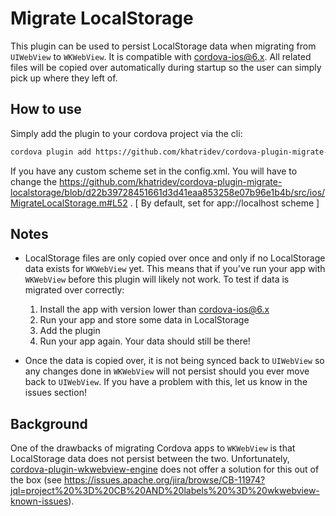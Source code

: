 # Migrate LocalStorage

This plugin can be used to persist LocalStorage data when migrating from `UIWebView` to `WKWebView`. It is compatible with cordova-ios@6.x. All related
files will be copied over automatically during startup so the user can simply pick up where they
left of.

## How to use

Simply add the plugin to your cordova project via the cli:
```sh
cordova plugin add https://github.com/khatridev/cordova-plugin-migrate-localstorage
```

If you have any custom scheme set in the config.xml. You will have to change the https://github.com/khatridev/cordova-plugin-migrate-localstorage/blob/d22b39728451661d3d41eaa853258e07b96e1b4b/src/ios/MigrateLocalStorage.m#L52 . [ By default, set for app://localhost scheme ]

## Notes

- LocalStorage files are only copied over once and only if no LocalStorage data exists for `WKWebView`
yet. This means that if you've run your app with `WKWebView` before this plugin will likely not work.
To test if data is migrated over correctly:
    1. Install the app with version lower than cordova-ios@6.x 
    2. Run your app and store some data in LocalStorage
    3. Add the plugin
    4. Run your app again. Your data should still be there!

- Once the data is copied over, it is not being synced back to `UIWebView` so any changes done in
`WKWebView` will not persist should you ever move back to `UIWebView`. If you have a problem with this,
let us know in the issues section!

## Background

One of the drawbacks of migrating Cordova apps to `WKWebView` is that LocalStorage data does
not persist between the two. Unfortunately,
[cordova-plugin-wkwebview-engine](https://github.com/apache/cordova-plugin-wkwebview-engine)
does not offer a solution for this out of the box (see
https://issues.apache.org/jira/browse/CB-11974?jql=project%20%3D%20CB%20AND%20labels%20%3D%20wkwebview-known-issues).
